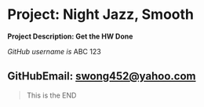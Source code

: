 # Project: Night Jazz, Smooth
    
**Project Description: Get the HW Done**

_GitHub username is_ ABC 123

## GitHubEmail: swong452@yahoo.com

> This is the END